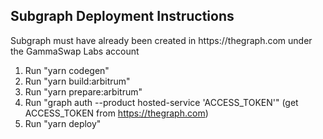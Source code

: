 ## Subgraph Deployment Instructions

<p>Subgraph must have already been created in https://thegraph.com under the GammaSwap Labs account</p>

1. Run "yarn codegen"
2. Run "yarn build:arbitrum"
3. Run "yarn prepare:arbitrum"
4. Run "graph auth --product hosted-service 'ACCESS_TOKEN'" (get ACCESS_TOKEN from https://thegraph.com)
5. Run "yarn deploy"